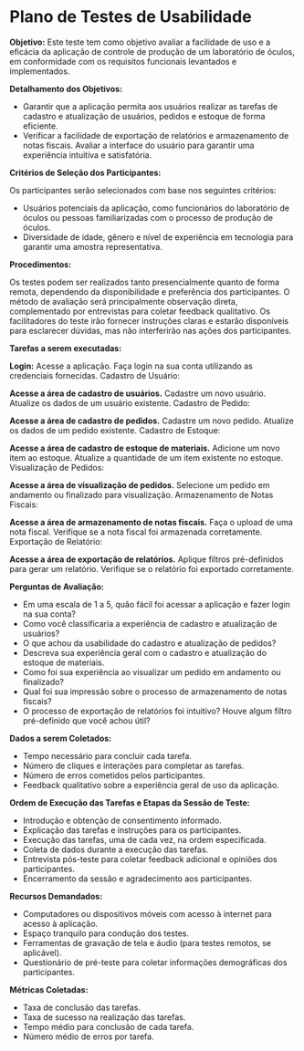 # Plano de Testes de Usabilidade

<b>Objetivo:</b> Este teste tem como objetivo avaliar a facilidade de uso e a eficácia da aplicação de controle de produção de um laboratório de óculos, em conformidade com os requisitos funcionais levantados e implementados.

<b>Detalhamento dos Objetivos:</b>

- Garantir que a aplicação permita aos usuários realizar as tarefas de cadastro e atualização de usuários, pedidos e estoque de forma eficiente.
- Verificar a facilidade de exportação de relatórios e armazenamento de notas fiscais.
Avaliar a interface do usuário para garantir uma experiência intuitiva e satisfatória.

<b>Critérios de Seleção dos Participantes:</b>

Os participantes serão selecionados com base nos seguintes critérios:
- Usuários potenciais da aplicação, como funcionários do laboratório de óculos ou pessoas familiarizadas com o processo de produção de óculos.
- Diversidade de idade, gênero e nível de experiência em tecnologia para garantir uma amostra representativa.

<b>Procedimentos:</b>

Os testes podem ser realizados tanto presencialmente quanto de forma remota, dependendo da disponibilidade e preferência dos participantes.
O método de avaliação será principalmente observação direta, complementado por entrevistas para coletar feedback qualitativo.
Os facilitadores do teste irão fornecer instruções claras e estarão disponíveis para esclarecer dúvidas, mas não interferirão nas ações dos participantes.

<b>Tarefas a serem executadas:</b>

<b>Login:</b>
Acesse a aplicação.
Faça login na sua conta utilizando as credenciais fornecidas.
Cadastro de Usuário:

<b>Acesse a área de cadastro de usuários.</b>
Cadastre um novo usuário.
Atualize os dados de um usuário existente.
Cadastro de Pedido:

<b>Acesse a área de cadastro de pedidos.</b>
Cadastre um novo pedido.
Atualize os dados de um pedido existente.
Cadastro de Estoque:

<b>Acesse a área de cadastro de estoque de materiais.</b>
Adicione um novo item ao estoque.
Atualize a quantidade de um item existente no estoque.
Visualização de Pedidos:

<b>Acesse a área de visualização de pedidos.</b>
Selecione um pedido em andamento ou finalizado para visualização.
Armazenamento de Notas Fiscais:

<b>Acesse a área de armazenamento de notas fiscais.</b>
Faça o upload de uma nota fiscal.
Verifique se a nota fiscal foi armazenada corretamente.
Exportação de Relatório:

<b>Acesse a área de exportação de relatórios.</b>
Aplique filtros pré-definidos para gerar um relatório.
Verifique se o relatório foi exportado corretamente.

<b>Perguntas de Avaliação:</b>

- Em uma escala de 1 a 5, quão fácil foi acessar a aplicação e fazer login na sua conta?
- Como você classificaria a experiência de cadastro e atualização de usuários?
- O que achou da usabilidade do cadastro e atualização de pedidos?
- Descreva sua experiência geral com o cadastro e atualização do estoque de materiais.
- Como foi sua experiência ao visualizar um pedido em andamento ou finalizado?
- Qual foi sua impressão sobre o processo de armazenamento de notas fiscais?
- O processo de exportação de relatórios foi intuitivo? Houve algum filtro pré-definido que você achou útil?


<b>Dados a serem Coletados:</b>

- Tempo necessário para concluir cada tarefa.
- Número de cliques e interações para completar as tarefas.
- Número de erros cometidos pelos participantes.
- Feedback qualitativo sobre a experiência geral de uso da aplicação.

<b>Ordem de Execução das Tarefas e Etapas da Sessão de Teste:</b>

- Introdução e obtenção de consentimento informado.
- Explicação das tarefas e instruções para os participantes.
- Execução das tarefas, uma de cada vez, na ordem especificada.
- Coleta de dados durante a execução das tarefas.
- Entrevista pós-teste para coletar feedback adicional e opiniões dos participantes.
- Encerramento da sessão e agradecimento aos participantes.

<b>Recursos Demandados:</b>

- Computadores ou dispositivos móveis com acesso à internet para acesso à aplicação.
- Espaço tranquilo para condução dos testes.
- Ferramentas de gravação de tela e áudio (para testes remotos, se aplicável).
- Questionário de pré-teste para coletar informações demográficas dos participantes.

<b>Métricas Coletadas:</b>

- Taxa de conclusão das tarefas.
- Taxa de sucesso na realização das tarefas.
- Tempo médio para conclusão de cada tarefa.
- Número médio de erros por tarefa.
